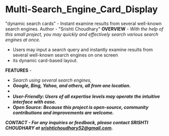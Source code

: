 # Multi-Search_Engine_Card_Display
"dynamic search cards" - Instant examine results from several well-known search engines.
Author - "Srishti Choudhary"
<b>OVERVIEW</b> - <i>With the help of this small project, you may quickly and effectively search various search engines at once.</i>
<ul>
          <li>Users may input a search query and instantly examine results from several well-known search engines on one screen</li>
          <li> its dynamic card-based layout.</li>
</ul>
          

<b>FEATURES</b> -<ul>
          <li><i>Search using several search engines<i/>, </li>
          <li><b>Google, Bing, Yahoo, and others,<b> all from one location.<li>
          <li>User-Friendly: Users of all expertise levels may operate the intuitive interface with ease.</li>
          <li>Open Source: Because this project is open-source, community contributions and improvements are welcome.</li>
          </ul>

<b>CONTACT</b> - For any inquiries or feedback, please contact <b>SRISHTI CHOUDHARY</b> at <b>srishtichoudhary52@gmail.com.</b>
